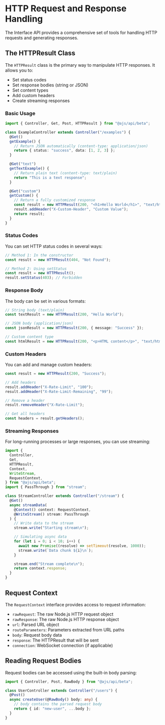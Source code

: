 # HTTP Request and Response Handling

The Interface API provides a comprehensive set of tools for handling HTTP requests and generating responses.

## The HTTPResult Class

The `HTTPResult` class is the primary way to manipulate HTTP responses. It allows you to:

- Set status codes
- Set response bodies (string or JSON)
- Set content types
- Add custom headers
- Create streaming responses

### Basic Usage

```typescript
import { Controller, Get, Post, HTTPResult } from "@ajs/api/beta";

class ExampleController extends Controller("/examples") {
  @Get()
  getExample() {
    // Return JSON automatically (content-type: application/json)
    return { status: "success", data: [1, 2, 3] };
  }

  @Get("text")
  getTextExample() {
    // Return plain text (content-type: text/plain)
    return "This is a text response";
  }

  @Get("custom")
  getCustom() {
    // Return a fully customized response
    const result = new HTTPResult(200, "<h1>Hello World</h1>", "text/html");
    result.addHeader("X-Custom-Header", "Custom Value");
    return result;
  }
}
```

### Status Codes

You can set HTTP status codes in several ways:

```typescript
// Method 1: In the constructor
const result = new HTTPResult(404, "Not Found");

// Method 2: Using setStatus
const result = new HTTPResult();
result.setStatus(403); // Forbidden
```

### Response Body

The body can be set in various formats:

```typescript
// String body (text/plain)
const textResult = new HTTPResult(200, "Hello World");

// JSON body (application/json)
const jsonResult = new HTTPResult(200, { message: "Success" });

// Custom content type
const htmlResult = new HTTPResult(200, "<p>HTML content</p>", "text/html");
```

### Custom Headers

You can add and manage custom headers:

```typescript
const result = new HTTPResult(200, "Success");

// Add headers
result.addHeader("X-Rate-Limit", "100");
result.addHeader("X-Rate-Limit-Remaining", "99");

// Remove a header
result.removeHeader("X-Rate-Limit");

// Get all headers
const headers = result.getHeaders();
```

### Streaming Responses

For long-running processes or large responses, you can use streaming:

```typescript
import {
  Controller,
  Get,
  HTTPResult,
  Context,
  WriteStream,
  RequestContext,
} from "@ajs/api/beta";
import { PassThrough } from "stream";

class StreamController extends Controller("/stream") {
  @Get()
  async streamData(
    @Context() context: RequestContext,
    @WriteStream() stream: PassThrough
  ) {
    // Write data to the stream
    stream.write("Starting stream\n");

    // Simulating async data
    for (let i = 0; i < 10; i++) {
      await new Promise((resolve) => setTimeout(resolve, 1000));
      stream.write(`Data chunk ${i}\n`);
    }

    stream.end("Stream complete\n");
    return context.response;
  }
}
```

## Request Context

The `RequestContext` interface provides access to request information:

- `rawRequest`: The raw Node.js HTTP request object
- `rawResponse`: The raw Node.js HTTP response object
- `url`: Parsed URL object
- `routeParameters`: Parameters extracted from URL paths
- `body`: Request body data
- `response`: The HTTPResult that will be sent
- `connection`: WebSocket connection (if applicable)

## Reading Request Bodies

Request bodies can be accessed using the built-in body parsing:

```typescript
import { Controller, Post, RawBody } from "@ajs/api/beta";

class UserController extends Controller("/users") {
  @Post()
  async createUser(@RawBody() body: any) {
    // body contains the parsed request body
    return { id: "new-user", ...body };
  }
}
```

